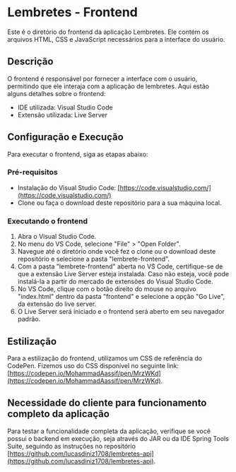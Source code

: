 # Lembretes - Frontend

Este é o diretório do frontend da aplicação Lembretes. Ele contém os arquivos HTML, CSS e JavaScript necessários para a interface do usuário.

## Descrição

O frontend é responsável por fornecer a interface com o usuário, permitindo que ele interaja com a aplicação de lembretes. Aqui estão alguns detalhes sobre o frontend:

- IDE utilizada: Visual Studio Code
- Extensão utilizada: Live Server

## Configuração e Execução

Para executar o frontend, siga as etapas abaixo:

### Pré-requisitos

- Instalação do Visual Studio Code: [https://code.visualstudio.com/](https://code.visualstudio.com/)
- Clone ou faça o download deste repositório para a sua máquina local.

### Executando o frontend

1. Abra o Visual Studio Code.
2. No menu do VS Code, selecione "File" > "Open Folder".
3. Navegue até o diretório onde você fez o clone ou o download deste repositório e selecione a pasta "lembrete-frontend".
4. Com a pasta "lembrete-frontend" aberta no VS Code, certifique-se de que a extensão Live Server esteja instalada. Caso não esteja, você pode instalá-la a partir do mercado de extensões do Visual Studio Code.
5. No VS Code, clique com o botão direito do mouse no arquivo "index.html" dentro da pasta "frontend" e selecione a opção "Go Live", da extensão do live server.
6. O Live Server será iniciado e o frontend será aberto em seu navegador padrão.

## Estilização

Para a estilização do frontend, utilizamos um CSS de referência do CodePen. Fizemos uso do CSS disponível no seguinte link: [https://codepen.io/MohammadAassif/pen/MrzWKd](https://codepen.io/MohammadAassif/pen/MrzWKd).

## Necessidade do cliente para funcionamento completo da aplicação

Para testar a funcionalidade completa da aplicação, verifique se você possui o backend em execução, seja através do JAR ou da IDE Spring Tools Suite, seguindo as instruções no repositório [https://github.com/lucasdiniz1708/lembretes-api](https://github.com/lucasdiniz1708/lembretes-api).
